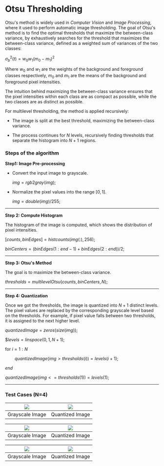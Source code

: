 # Otsu Thresholding

Otsu's method is widely used in *Computer Vision* and *Image Processing*, where it used to perform automatic image thresholding. The goal of Otsu's method is to find the optimal thresholds that maximize the between-class variance, by exhaustively searches for the threshold that maximizes the between-class variance, defined as a weighted sum of variances of the two classes:



$σ^2_b(t) = w_0w_1(m_0 - m_1)^2$



Where $w_0$ and $w_1$ are the weights of the background and foreground classes respectively, $m_0$ and $m_1$ are the means of the background and foreground pixel intensities.



The intuition behind maximizing the between-class variance ensures that the pixel intensities within each class are as compact as possible, while the two classes are as distinct as possible.



For multilevel thresholding, the method is applied recursively:

- The image is split at the best threshold, maximizing the between-class variance.

- The process continues for $N$ levels, recursively finding thresholds that separate the histogram into $N + 1$ regions.



### Steps of the algorithm

**Step1: Image Pre-processing**

- Convert the input image to grayscale.
  
  $img = rgb2gray(img);$
  
  

- Normalize the pixel values into the range $[0, 1]$.
  
  $img = double(img) / 255;$

---



**Step 2: Compute Histogram**

The histogram of the image is computed, which shows the distribution of pixel intensities.

$[counts, binEdges] = histcounts(img(:), 256);$

$binCenters = (binEdges(1:end-1) + binEdges(2:end)) / 2;$

---



**Step 3: Otsu's Method**

The goal is to maximize the between-class variance.

$thresholds = multilevelOtsu(counts, binCenters, N);$

---



**Step 4: Quantization**

Once we got the thresholds, the image is quantized into $N + 1$ distinct levels. The pixel values are replaced by the corresponding grayscale level based on the thresholds. For example, if pixel value falls between two thresholds, it is assigned to the next higher level.

$quantizedImage = zeros(size(img));$

$$levels = linspace(0, 1, N+1);$

$\text{for } i = 1:N$

        $quantizedImage(img > thresholds(i)) = levels(i + 1);$

$end$

$quantizedImage(img <= thresholds(1)) = levels(1);$

---



### Test Cases (N=4)

| ![](C:\Users\choppa\Documents\MATLAB\AnimeGirl_GrayScale.png) | ![](C:\Users\choppa\Documents\MATLAB\AnimeGirl_Quantized.png) |
| ------------------------------------------------------------- | ------------------------------------------------------------- |
| $\text{Grayscale Image}$                                      | $\text{Quantized Image}$                                      |

| ![](C:\Users\choppa\Documents\MATLAB\DenoisedImage_GraysScale.png) | ![](C:\Users\choppa\Documents\MATLAB\DenoisedImage_Quantized.png) |
| ------------------------------------------------------------------ | ----------------------------------------------------------------- |
| $\text{Grayscale Image}$                                           | $\text{Quantized Image}$                                          |

| ![](C:\Users\choppa\Documents\MATLAB\Polar_GraysScale.png) | ![](C:\Users\choppa\Documents\MATLAB\Polar_Quantized.png) |
| ---------------------------------------------------------- | --------------------------------------------------------- |
| $\text{Grayscale Image}$                                   | $\text{Quantized Image}$                                  |


